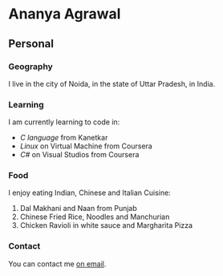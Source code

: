 # Ananya Agrawal

## Personal

### Geography

I live in the city of Noida, in the state of Uttar Pradesh, in India.

### Learning

I am currently learning to code in:

- *C language* from Kanetkar
- *Linux* on Virtual Machine from Coursera
- *C#* on Visual Studios from Coursera

### Food

I enjoy eating Indian, Chinese and Italian Cuisine:

1. Dal Makhani and Naan from Punjab
2. Chinese Fried Rice, Noodles and Manchurian
3. Chicken Ravioli in white sauce and Margharita Pizza

### Contact

You can contact me [on email](mailto:ananyaagrawal08@gmail.com).
